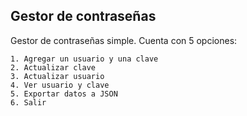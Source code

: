 ## Gestor de contraseñas
<p>Gestor de contraseñas simple. Cuenta con 5 opciones:</p>

````
1. Agregar un usuario y una clave
2. Actualizar clave
3. Actualizar usuario
4. Ver usuario y clave
5. Exportar datos a JSON
6. Salir
````
